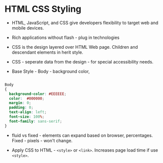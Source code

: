# HTML CSS Styling

* HTML, JavaScript, and CSS give developers flexibility to target web and mobile devices.

* Rich applications without flash - plug in technologies

* CSS is the design layered over HTML Web page. Children and descendant elements in herit style.

* CSS - seperate data from the design - for special accessibility needs.

* Base Style - Body - background color,

```css

Body
{
  background-color: #EEEEEE;
  color:  #000000;
  margin: 0;
  padding: 0;
  text-align: left;
  font-size: 100%;
  font-family: sans-serif;
}
```

* fluid vs fixed - elements can expand based on browser, percentages. Fixed - pixels - won't change.

* Apply CSS to HTML - `<style>` or `<link>`. Increases page load time if use `<style>`.
